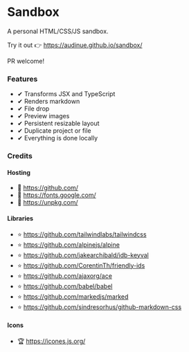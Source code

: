 # Sandbox

A personal HTML/CSS/JS sandbox.

Try it out 👉 https://audinue.github.io/sandbox/

PR welcome!

### Features

- ✔ Transforms JSX and TypeScript
- ✔ Renders markdown
- ✔ File drop
- ✔ Preview images
- ✔ Persistent resizable layout
- ✔ Duplicate project or file
- ✔ Everything is done locally

### Credits

#### Hosting

- 🥇 https://github.com/
- 🥇 https://fonts.google.com/
- 🥇 https://unpkg.com/

#### Libraries

- ⭐ https://github.com/tailwindlabs/tailwindcss
- ⭐ https://github.com/alpinejs/alpine
- ⭐ https://github.com/jakearchibald/idb-keyval
- ⭐ https://github.com/CorentinTh/friendly-ids
- ⭐ https://github.com/ajaxorg/ace
- ⭐ https://github.com/babel/babel
- ⭐ https://github.com/markedjs/marked
- ⭐ https://github.com/sindresorhus/github-markdown-css

#### Icons

- 🏆 https://icones.js.org/
